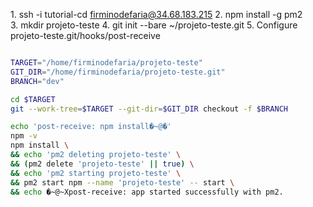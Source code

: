 

1. ssh -i tutorial-cd firminodefaria@34.68.183.215
2. npm install -g pm2 
3. mkdir projeto-teste
4. git init --bare ~/projeto-teste.git
5. Configure projeto-teste.git/hooks/post-receive

```bash

TARGET="/home/firminodefaria/projeto-teste"
GIT_DIR="/home/firminodefaria/projeto-teste.git"
BRANCH="dev"

cd $TARGET
git --work-tree=$TARGET --git-dir=$GIT_DIR checkout -f $BRANCH

echo 'post-receive: npm install�~@�'
npm -v
npm install \
&& echo 'pm2 deleting projeto-teste' \
&& (pm2 delete 'projeto-teste' || true) \
&& echo 'pm2 starting projeto-teste' \
&& pm2 start npm --name 'projeto-teste' -- start \
&& echo �~@~Xpost-receive: app started successfully with pm2.

```


